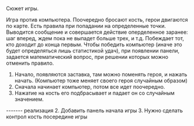 Сюжет игры.

Игра против компьютера. Поочередно бросают кость, герои двигаются по карте.
Есть правила при попадании на определенные точки. Выводится сообщение и совершается действие
оперделенное заранее: шаг вперед, ждем пока не выпадет больше трех, и т.д.
Побеждает тот, кто доходит до конца первым.
Чтобы победить компьютер (иначе это будет определяться лишь статистикой удач), при появлении панели,
задается математический вопрос, при решении которых можно отменить правило.

1. Начало, появляются заставка, там можно поменять героя, и нажать начать. (Компьютер тоже меняет
своего героя случайным образом)
2. Сначала начинает компьютер, потом все идет поочередно.
3. Нажатие на кость его подбрасывает и падает он со случайным значением.


------- реализация
2. Добавить панель начала игры
3. Нужно сделать контрол кость посередине игры



